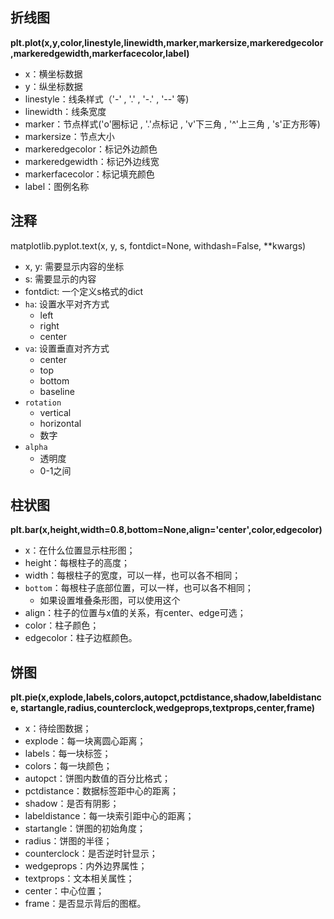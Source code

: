 ## 折线图

**plt.plot(x,y,color,linestyle,linewidth,marker,markersize,markeredgecolor,markeredgewidth,markerfacecolor,label)**

- x：横坐标数据
- y：纵坐标数据
- linestyle：线条样式（'-' , '.' , '-.' , '--' 等)
- linewidth：线条宽度
- marker：节点样式('o'圈标记 , '.'点标记 , 'v'下三角 , '^'上三角 , 's'正方形等)
- markersize：节点大小
- markeredgecolor：标记外边颜色
- markeredgewidth：标记外边线宽
- markerfacecolor：标记填充颜色
- label：图例名称

## 注释

matplotlib.pyplot.text(x, y, s, fontdict=None, withdash=False, **kwargs)

+ x, y: 需要显示内容的坐标
+ s: 需要显示的内容
+ fontdict: 一个定义s格式的dict
+ `ha`: 设置水平对齐方式
  + left
  + right
  + center
+ `va`: 设置垂直对齐方式
  + center
  + top
  + bottom
  + baseline
+ `rotation`
  + vertical
  + horizontal
  + 数字
+ `alpha`
  + 透明度
  + 0-1之间

## 柱状图

**plt.bar(x,height,width=0.8,bottom=None,align='center',color,edgecolor)**

- x：在什么位置显示柱形图；
- height：每根柱子的高度；
- width：每根柱子的宽度，可以一样，也可以各不相同；
- `bottom`：每根柱子底部位置，可以一样，也可以各不相同；
  - 如果设置堆叠条形图，可以使用这个
- align：柱子的位置与x值的关系，有center、edge可选；
- color：柱子颜色；
- edgecolor：柱子边框颜色。

## 饼图

**plt.pie(x,explode,labels,colors,autopct,pctdistance,shadow,labeldistance, startangle,radius,counterclock,wedgeprops,textprops,center,frame)**

- x：待绘图数据；
- explode：每一块离圆心距离；
- labels：每一块标签；
- colors：每一块颜色；
- autopct：饼图内数值的百分比格式；
- pctdistance：数据标签距中心的距离；
- shadow：是否有阴影；
- labeldistance：每一块索引距中心的距离；
- startangle：饼图的初始角度；
- radius：饼图的半径；
- counterclock：是否逆时针显示；
- wedgeprops：内外边界属性；
- textprops：文本相关属性；
- center：中心位置；
- frame：是否显示背后的图框。

